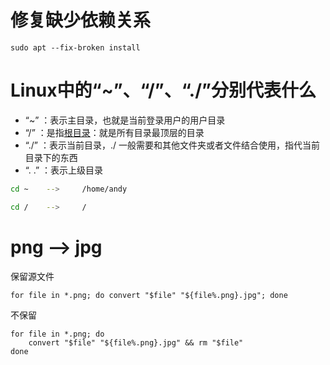 # 修复缺少依赖关系 

`sudo apt --fix-broken install`

# Linux中的“~”、“/”、“./”分别代表什么

- “~” ：表示主目录，也就是当前登录用户的用户目录
- “/” ：是指[根目录](https://so.csdn.net/so/search?q=根目录&spm=1001.2101.3001.7020)：就是所有目录最顶层的目录
- “./” ：表示当前目录，./ 一般需要和其他文件夹或者文件结合使用，指代当前目录下的东西
- “. .” ：表示上级目录

```bash
cd ~  	--> 	/home/andy

cd /    --> 	/
```

# png --> jpg

保留源文件

```
for file in *.png; do convert "$file" "${file%.png}.jpg"; done
```

不保留

```
for file in *.png; do
    convert "$file" "${file%.png}.jpg" && rm "$file"
done
```


